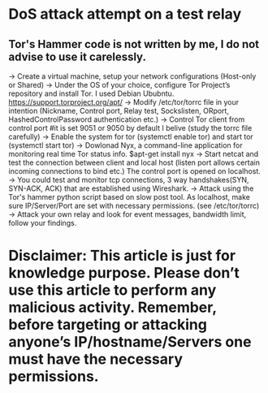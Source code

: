 # DoS attack attempt on a test relay
## Tor's Hammer code is not written by me, I do not advise to use it carelessly.

-> Create a virtual machine, setup your network configurations (Host-only or Shared)
-> Under the OS of your choice, configure Tor Project’s repository and install Tor. I used Debian Ububntu.
   https://support.torproject.org/apt/
-> Modify /etc/tor/torrc file in your intention (Nickname, Control port, Relay test, Sockslisten, ORport, HashedControlPassword authentication etc.)
-> Control Tor client from control port #it is set 9051 or 9050 by default I belive (study the torrc file carefully)
-> Enable the system for tor (systemctl enable tor) and start tor (systemctl start tor)
-> Dowlonad Nyx, a command-line application for monitoring real time Tor status info.
   $apt-get install nyx
-> Start netcat and test the connection between client and local host (listen port allows certain incoming connections to bind etc.) The control port is opened on      localhost.
-> You could test and monitor tcp connections, 3 way handshakes(SYN, SYN-ACK, ACK) that are established using Wireshark.
-> Attack using the Tor's hammer python script based on slow post tool. As localhost, make sure IP/Server/Port are set with necessary permissions. (see  /etc/tor/torrc)
-> Attack your own relay and look for event messages, bandwidth limit, follow your findings.


# Disclaimer: This article is just for knowledge purpose. Please don’t use this article to perform any malicious activity. Remember, before targeting or attacking anyone’s IP/hostname/Servers one must have the necessary permissions.
